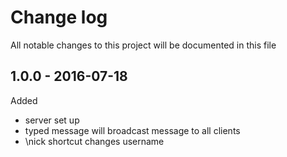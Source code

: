 # Change log
All notable changes to this project will be documented in this file

## 1.0.0 - 2016-07-18
Added
- server set up
- typed message will broadcast message to all clients
- \nick shortcut changes username
